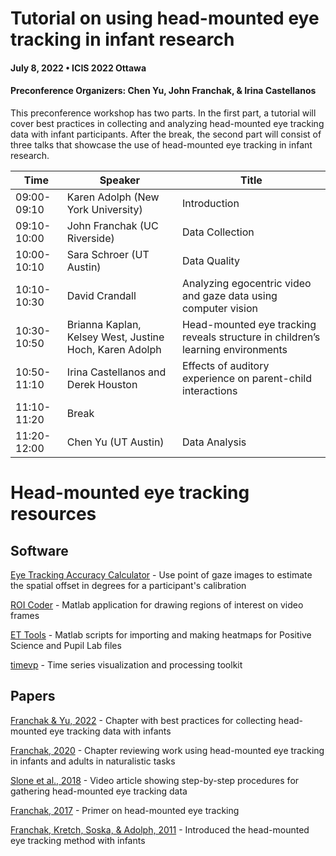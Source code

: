 # Tutorial on using head-mounted eye tracking in infant research 
#### July 8, 2022 • ICIS 2022 Ottawa
####  Preconference Organizers: Chen Yu, John Franchak, & Irina Castellanos

This preconference workshop has two parts. In the first part, a tutorial will cover best practices in collecting and analyzing head-mounted eye tracking data with infant participants. After the break, the second part will consist of three talks that showcase the use of head-mounted eye tracking in infant research.

| Time | Speaker | Title |
|--- | --- | ---|
| 09:00-09:10 | Karen Adolph (New York University) | Introduction | 
| 09:10-10:00 | John Franchak (UC Riverside) | Data Collection | 
| 10:00-10:10 | Sara Schroer (UT Austin) | Data Quality | 
| 10:10-10:30 | David Crandall | Analyzing egocentric video and gaze data using computer vision | 
| 10:30-10:50 | Brianna Kaplan, Kelsey West, Justine Hoch, Karen Adolph | Head-mounted eye tracking reveals structure in children’s learning environments | 
| 10:50-11:10 | Irina Castellanos and Derek Houston | Effects of auditory experience on parent-child interactions | 
| 11:10-11:20 | Break |   | 
| 11:20-12:00 | Chen Yu (UT Austin) | Data Analysis | 

# Head-mounted eye tracking resources

## Software
[Eye Tracking Accuracy Calculator](https://john-franchak.shinyapps.io/Eye-Tracking-Accuracy-Calculator/) - Use point of gaze images to estimate the spatial offset in degrees for a participant's calibration

[ROI Coder](https://github.com/ICIS-HMET-Workshop/roi_coder) - Matlab application for drawing regions of interest on video frames

[ET Tools](https://github.com/ICIS-HMET-Workshop/et_tools) - Matlab scripts for importing and making heatmaps for Positive Science and Pupil Lab files

[timevp](https://github.com/ICIS-HMET-Workshop/timevp) - Time series visualization and processing toolkit

## Papers
[Franchak & Yu, 2022](https://padlab.ucr.edu/publications/2022-FranchakYu-Advances.pdf) - Chapter with best practices for collecting head-mounted eye tracking data with infants

[Franchak, 2020](https://padlab.ucr.edu/publications/2020-Franchak-PLM.pdf) - Chapter reviewing work using head-mounted eye tracking in infants and adults in naturalistic tasks

[Slone et al., 2018](https://www.jove.com/video/58496/gaze-action-head-mounted-eye-tracking-children-s-dynamic-visual) - Video article showing step-by-step procedures for gathering head-mounted eye tracking data

[Franchak, 2017](https://padlab.ucr.edu/publications/2017-Franchak-CambridgeEncy.pdf) - Primer on head-mounted eye tracking

[Franchak, Kretch, Soska, & Adolph, 2011](https://padlab.ucr.edu/publications/2011-FranchakKretchSoskaAdolph-ChiDev.pdf) - Introduced the head-mounted eye tracking method with infants
